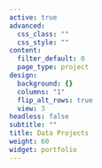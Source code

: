 ```yaml
---
active: true
advanced:
  css_class: ""
  css_style: ""
content:
  filter_default: 0
  page_type: project
design:
  background: {}
  columns: "1"
  flip_alt_rows: true
  view: 3
headless: false
subtitle: ""
title: Data Projects
weight: 60
widget: portfolio
---
```


